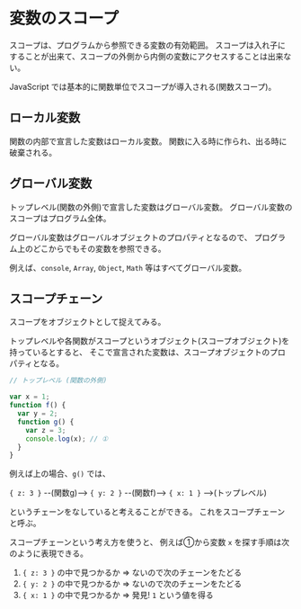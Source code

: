 # 変数のスコープ
スコープは、プログラムから参照できる変数の有効範囲。
スコープは入れ子にすることが出来て、スコープの外側から内側の変数にアクセスすることは出来ない。

JavaScript では基本的に関数単位でスコープが導入される(関数スコープ)。

## ローカル変数
関数の内部で宣言した変数はローカル変数。
関数に入る時に作られ、出る時に破棄される。

## グローバル変数
トップレベル(関数の外側)で宣言した変数はグローバル変数。
グローバル変数のスコープはプログラム全体。

グローバル変数はグローバルオブジェクトのプロパティとなるので、
プログラム上のどこからでもその変数を参照できる。

例えば、`console`, `Array`, `Object`, `Math` 等はすべてグローバル変数。

## スコープチェーン
スコープをオブジェクトとして捉えてみる。

トップレベルや各関数がスコープというオブジェクト(スコープオブジェクト)を持っているとすると、
そこで宣言された変数は、スコープオブジェクトのプロパティとなる。

```js
// トップレベル (関数の外側)

var x = 1;
function f() {
  var y = 2;
  function g() {
    var z = 3;
    console.log(x); // ①
  }
}
```

例えば上の場合、`g()` では、

`{ z: 3 }` --(関数g)--> `{ y: 2 }` --(関数f)--> `{ x: 1 }` -->(トップレベル)

というチェーンをなしていると考えることができる。
これをスコープチェーンと呼ぶ。

スコープチェーンという考え方を使うと、
例えば①から変数 `x` を探す手順は次のように表現できる。

1. `{ z: 3 }` の中で見つかるか => ないので次のチェーンをたどる
2. `{ y: 2 }` の中で見つかるか => ないので次のチェーンをたどる
3. `{ x: 1 }` の中で見つかるか => 発見! `1` という値を得る
